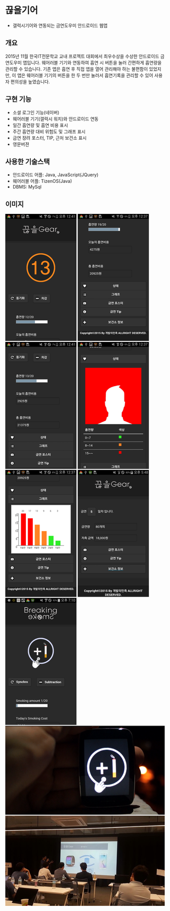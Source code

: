 # 끊을기어 
* 갤럭시기어와 연동되는 금연도우미 안드로이드 웹앱

## 개요
2015년 11월 한국IT전문학교 교내 프로젝트 대회에서 최우수상을 수상한 안드로이드 금연도우미 앱입니다. 
웨어러블 기기와 연동하여 흡연 시 버튼을 눌러 간편하게 흡연량을 관리할 수 있습니다. 
기존 앱은 흡연 후 직접 앱을 열어 관리해야 하는 불편함이 있었지만, 
이 앱은 웨어러블 기기의 버튼을 한 두 번만 눌러서 흡연기록을 관리할 수 있어 사용자 편의성을 높였습니다.


## 구현 기능
- 소셜 로그인 기능(네이버)
- 웨어러블 기기(갤럭시 워치)와 안드로이드 연동
- 일간 흡연량 및 흡연 비용 표시
- 주간 흡연량 대비 위험도 및 그래프 표시
- 금연 장려 포스터, TIP, 근처 보건소 표시
- 영문버젼

## 사용한 기술스택
- 안드로이드 어플: Java, JavaScript(JQuery)
- 웨어러블 어플: TizenOS(Java)
- DBMS: MySql

## 이미지
<img src="img/readme/1.png">
<img src="img/readme/2.png">
<img src="img/readme/3.png">
<img src="img/readme/4.png">
<img src="img/readme/5.png">
<img src="img/readme/6.png">
<img src="img/readme/7.png">
<img src="img/readme/8.png">
<img src="img/readme/9.jpg">
